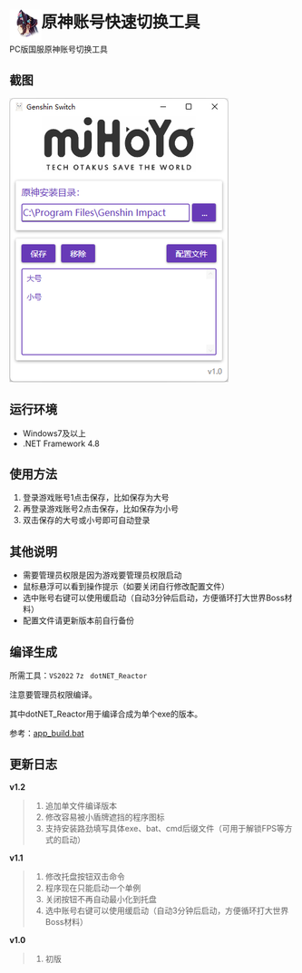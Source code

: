 # <img src="src/Resources/YunjinSideFace.png" width = "56" height = "56" alt="" align="left" /> 原神账号快速切换工具

PC版国服原神账号切换工具

## 截图

![main](screen-shot/main.png)

## 运行环境

-  Windows7及以上
- .NET Framework 4.8

## 使用方法

1. 登录游戏账号1点击保存，比如保存为大号
2. 再登录游戏账号2点击保存，比如保存为小号
3. 双击保存的大号或小号即可自动登录

## 其他说明

- 需要管理员权限是因为游戏要管理员权限启动
- 鼠标悬浮可以看到操作提示（如要关闭自行修改配置文件）
- 选中账号右键可以使用缓启动（自动3分钟后启动，方便循环打大世界Boss材料）
- 配置文件请更新版本前自行备份

## 编译生成

所需工具：`VS2022` `7z ` `dotNET_Reactor`

注意要管理员权限编译。

其中dotNET_Reactor用于编译合成为单个exe的版本。

参考：[app_build.bat](app_build.bat)

## 更新日志

**v1.2**

> 1. 追加单文件编译版本
> 1. 修改容易被小盾牌遮挡的程序图标
> 1. 支持安装路劲填写具体exe、bat、cmd后缀文件（可用于解锁FPS等方式的启动）

**v1.1**

>1. 修改托盘按钮双击命令
>2. 程序现在只能启动一个单例
>3. 关闭按钮不再自动最小化到托盘
>4. 选中账号右键可以使用缓启动（自动3分钟后启动，方便循环打大世界Boss材料）

**v1.0**

>1. 初版

